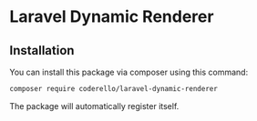 # Laravel Dynamic Renderer

## Installation

You can install this package via composer using this command:

```bash
composer require coderello/laravel-dynamic-renderer
```

The package will automatically register itself.
